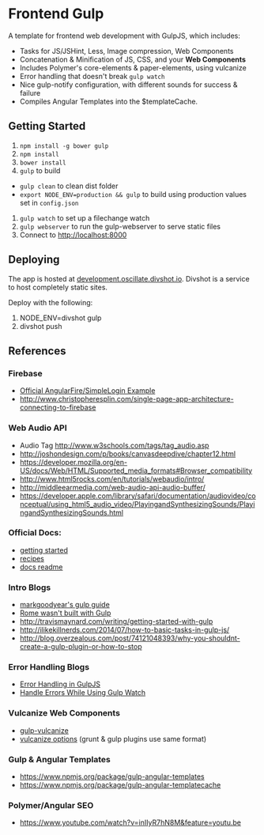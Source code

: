 # Frontend Gulp

A template for frontend web development with GulpJS, which includes:

- Tasks for JS/JSHint, Less, Image compression, Web Components
- Concatenation & Minification of JS, CSS, and your **Web Components**
- Includes Polymer's core-elements & paper-elements, using vulcanize
- Error handling that doesn't break `gulp watch`
- Nice gulp-notify configuration, with different sounds for success & failure
- Compiles Angular Templates into the $templateCache.

## Getting Started

1. `npm install -g bower gulp`
1. `npm install`
1. `bower install`
1. `gulp` to build
  - `gulp clean` to clean dist folder
  - `export NODE_ENV=production && gulp` to build using production values set in `config.json`
1. `gulp watch` to set up a filechange watch
1. `gulp webserver` to run the gulp-webserver to serve static files
1. Connect to [http://localhost:8000](http://localhost:8000)

## Deploying

The app is hosted at [development.oscillate.divshot.io](http://development.oscillate.divshot.io).  Divshot is a
service to host completely static sites.

Deploy with the following:

1) NODE_ENV=divshot gulp
2) divshot push

## References

### Firebase

- [Official AngularFire/SimpleLogin Example](https://www.firebase.com/docs/web/libraries/angular/quickstart.html)
- http://www.christopheresplin.com/single-page-app-architecture-connecting-to-firebase

### Web Audio API

- Audio Tag http://www.w3schools.com/tags/tag_audio.asp
- http://joshondesign.com/p/books/canvasdeepdive/chapter12.html
- https://developer.mozilla.org/en-US/docs/Web/HTML/Supported_media_formats#Browser_compatibility
- http://www.html5rocks.com/en/tutorials/webaudio/intro/
- http://middleearmedia.com/web-audio-api-audio-buffer/
- https://developer.apple.com/library/safari/documentation/audiovideo/conceptual/using_html5_audio_video/PlayingandSynthesizingSounds/PlayingandSynthesizingSounds.html

### Official Docs:

- [getting started](https://github.com/gulpjs/gulp/blob/master/docs/getting-started.md)
- [recipes](https://github.com/gulpjs/gulp/tree/master/docs/recipes)
- [docs readme](https://github.com/gulpjs/gulp/blob/master/docs/README.md#articles)

### Intro Blogs

- [markgoodyear's gulp guide](http://markgoodyear.com/2014/01/getting-started-with-gulp/)
- [Rome wasn't built with Gulp](http://www.adamlynch.com/rome-wasnt-built-with-gulp/#slide-0)
- http://travismaynard.com/writing/getting-started-with-gulp
- http://ilikekillnerds.com/2014/07/how-to-basic-tasks-in-gulp-js/
- http://blog.overzealous.com/post/74121048393/why-you-shouldnt-create-a-gulp-plugin-or-how-to-stop

### Error Handling Blogs

- [Error Handling in GulpJS](http://www.artandlogic.com/blog/2014/05/error-handling-in-gulp/)
- [Handle Errors While Using Gulp Watch](http://truongtx.me/2014/07/15/handle-errors-while-using-gulp-watch/)

### Vulcanize Web Components

- [gulp-vulcanize](https://www.npmjs.org/package/gulp-vulcanize)
- [vulcanize options](https://github.com/Polymer/grunt-vulcanize#options) (grunt & gulp plugins use same format)

### Gulp & Angular Templates

- https://www.npmjs.org/package/gulp-angular-templates
- https://www.npmjs.org/package/gulp-angular-templatecache

### Polymer/Angular SEO

- https://www.youtube.com/watch?v=inIIyR7hN8M&feature=youtu.be